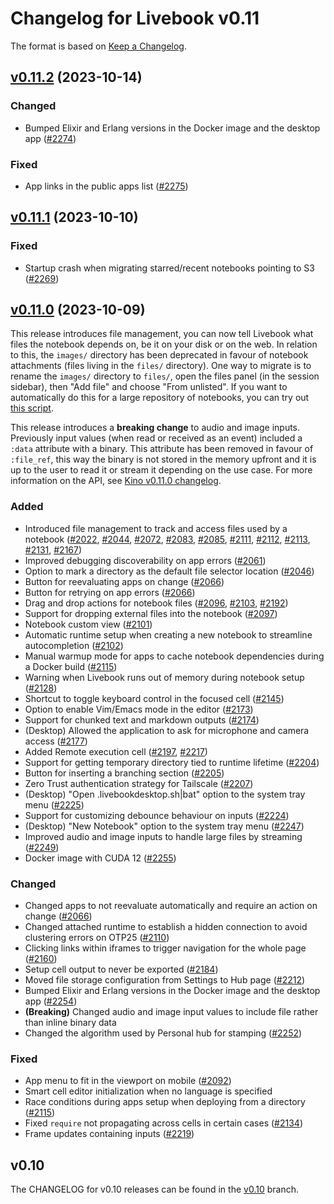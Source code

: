 # Changelog for Livebook v0.11

The format is based on [Keep a Changelog](https://keepachangelog.com/en/1.0.0/).

## [v0.11.2](https://github.com/livebook-dev/livebook/tree/v0.11.2) (2023-10-14)

### Changed

* Bumped Elixir and Erlang versions in the Docker image and the desktop app ([#2274](https://github.com/livebook-dev/livebook/pull/2274))

### Fixed

* App links in the public apps list ([#2275](https://github.com/livebook-dev/livebook/pull/2275))

## [v0.11.1](https://github.com/livebook-dev/livebook/tree/v0.11.1) (2023-10-10)

### Fixed

* Startup crash when migrating starred/recent notebooks pointing to S3 ([#2269](https://github.com/livebook-dev/livebook/pull/2269))

## [v0.11.0](https://github.com/livebook-dev/livebook/tree/v0.11.0) (2023-10-09)

This release introduces file management, you can now tell Livebook what files the notebook depends on, be it on your disk or on the web. In relation to this, the `images/` directory has been deprecated in favour of notebook attachments (files living in the `files/` directory). One way to migrate is to rename the `images/` directory to `files/`, open the files panel (in the session sidebar), then "Add file" and choose "From unlisted". If you want to automatically do this for a large repository of notebooks, you can try out [this script](https://gist.github.com/jonatanklosko/20e28aa772a888a25a829337a4b805e1).

This release introduces a **breaking change** to audio and image inputs. Previously input values (when read or received as an event) included a `:data` attribute with a binary. This attribute has been removed in favour of `:file_ref`, this way the binary is not stored in the memory upfront and it is up to the user to read it or stream it depending on the use case. For more information on the API, see [Kino v0.11.0 changelog](https://github.com/livebook-dev/kino/blob/main/CHANGELOG.md#user-content-v0110-2023-10-06).

### Added

* Introduced file management to track and access files used by a notebook ([#2022](https://github.com/livebook-dev/livebook/pull/2022), [#2044](https://github.com/livebook-dev/livebook/pull/2044), [#2072](https://github.com/livebook-dev/livebook/pull/2072), [#2083](https://github.com/livebook-dev/livebook/pull/2083), [#2085](https://github.com/livebook-dev/livebook/pull/2085), [#2111](https://github.com/livebook-dev/livebook/pull/2111), [#2112](https://github.com/livebook-dev/livebook/pull/2112), [#2113](https://github.com/livebook-dev/livebook/pull/2113), [#2131](https://github.com/livebook-dev/livebook/pull/2131), [#2167](https://github.com/livebook-dev/livebook/pull/2167))
* Improved debugging discoverability on app errors ([#2061](https://github.com/livebook-dev/livebook/pull/2061))
* Option to mark a directory as the default file selector location ([#2046](https://github.com/livebook-dev/livebook/pull/2046))
* Button for reevaluating apps on change ([#2066](https://github.com/livebook-dev/livebook/pull/2066))
* Button for retrying on app errors ([#2066](https://github.com/livebook-dev/livebook/pull/2066))
* Drag and drop actions for notebook files ([#2096](https://github.com/livebook-dev/livebook/pull/2096), [#2103](https://github.com/livebook-dev/livebook/pull/2103), [#2192](https://github.com/livebook-dev/livebook/pull/2192))
* Support for dropping external files into the notebook ([#2097](https://github.com/livebook-dev/livebook/pull/2097))
* Notebook custom view ([#2101](https://github.com/livebook-dev/livebook/pull/2101))
* Automatic runtime setup when creating a new notebook to streamline autocompletion ([#2102](https://github.com/livebook-dev/livebook/pull/2102))
* Manual warmup mode for apps to cache notebook dependencies during a Docker build ([#2115](https://github.com/livebook-dev/livebook/pull/2115))
* Warning when Livebook runs out of memory during notebook setup ([#2128](https://github.com/livebook-dev/livebook/pull/2128))
* Shortcut to toggle keyboard control in the focused cell ([#2145](https://github.com/livebook-dev/livebook/pull/2145))
* Option to enable Vim/Emacs mode in the editor ([#2173](https://github.com/livebook-dev/livebook/pull/2173))
* Support for chunked text and markdown outputs ([#2174](https://github.com/livebook-dev/livebook/pull/2174))
* (Desktop) Allowed the application to ask for microphone and camera access ([#2177](https://github.com/livebook-dev/livebook/pull/2177))
* Added Remote execution cell ([#2197](https://github.com/livebook-dev/livebook/pull/2197), [#2217](https://github.com/livebook-dev/livebook/pull/2217))
* Support for getting temporary directory tied to runtime lifetime ([#2204](https://github.com/livebook-dev/livebook/pull/2204))
* Button for inserting a branching section ([#2205](https://github.com/livebook-dev/livebook/pull/2205))
* Zero Trust authentication strategy for Tailscale ([#2207](https://github.com/livebook-dev/livebook/pull/2207))
* (Desktop) "Open .livebookdesktop.sh|bat" option to the system tray menu ([#2225](https://github.com/livebook-dev/livebook/pull/2225))
* Support for customizing debounce behaviour on inputs ([#2224](https://github.com/livebook-dev/livebook/pull/2224))
* (Desktop) "New Notebook" option to the system tray menu ([#2247](https://github.com/livebook-dev/livebook/pull/2247))
* Improved audio and image inputs to handle large files by streaming ([#2249](https://github.com/livebook-dev/livebook/pull/2249))
* Docker image with CUDA 12 ([#2255](https://github.com/livebook-dev/livebook/pull/2255))

### Changed

* Changed apps to not reevaluate automatically and require an action on change ([#2066](https://github.com/livebook-dev/livebook/pull/2066))
* Changed attached runtime to establish a hidden connection to avoid clustering errors on OTP25 ([#2110](https://github.com/livebook-dev/livebook/pull/2110))
* Clicking links within iframes to trigger navigation for the whole page ([#2160](https://github.com/livebook-dev/livebook/pull/2160))
* Setup cell output to never be exported ([#2184](https://github.com/livebook-dev/livebook/pull/2184))
* Moved file storage configuration from Settings to Hub page ([#2212](https://github.com/livebook-dev/livebook/pull/2212))
* Bumped Elixir and Erlang versions in the Docker image and the desktop app ([#2254](https://github.com/livebook-dev/livebook/pull/2254))
* **(Breaking)** Changed audio and image input values to include file rather than inline binary data
* Changed the algorithm used by Personal hub for stamping ([#2252](https://github.com/livebook-dev/livebook/pull/2252))

### Fixed

* App menu to fit in the viewport on mobile ([#2092](https://github.com/livebook-dev/livebook/pull/2092))
* Smart cell editor initialization when no language is specified
* Race conditions during apps setup when deploying from a directory ([#2115](https://github.com/livebook-dev/livebook/pull/2115))
* Fixed `require` not propagating across cells in certain cases ([#2134](https://github.com/livebook-dev/livebook/pull/2134))
* Frame updates containing inputs ([#2219](https://github.com/livebook-dev/livebook/pull/2219))

## v0.10

The CHANGELOG for v0.10 releases can be found in the [v0.10](https://github.com/livebook-dev/livebook/tree/v0.10/CHANGELOG.md) branch.
